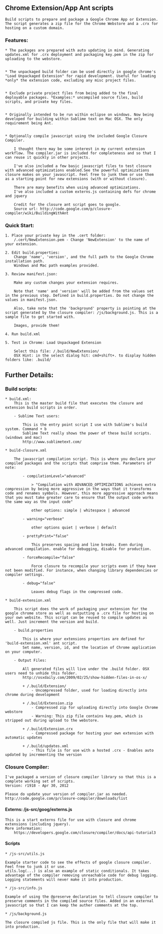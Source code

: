 ## Chrome Extension/App Ant scripts

    Build scripts to prepare and package a Google Chrome App or Extension.
    The script generates a zip file for the Chrome Webstore and a .crx for hosting on a custom domain.

### Features:
	* The packages are prepared with auto updating in mind. Generating updates.xml for .crx deployment and packaging key.pem in the zip for uploading to the webstore.


	* The unpackaged build folder can be used directly in google chrome's "Load Unpackaged Extension" for rapid development. Useful for loading *only* the extension code, excluding any misc project files.


	* Exclude private project files from being added to the final deployable packages. *Examples:* uncompiled source files, build scripts, and private key files.


	* Originally intended to be run within eclipse on windows. Now being developed for building within Sublime text on Mac OSX. The only requirement being Ant.


	* Optionally compile javascript using the included Google Closure Compiler.

        I thought there may be some interest in my current extension workflow. The compiler.jar is included for completeness and so that I can reuse it quickly in other projects.

        I've also included a few basic javascript files to test closure with advanced optimizations enabled.See the powerful optimizations closure makes on your javascript. Feel free to junk them or use them as a starting point for new extensions (with or without closure).

        There are many benefits when using advanced optimizations.
		I've also included a custom externs.js containing defs for chrome and jquery

        Credit for the closure ant script goes to google.
        Source url: http://code.google.com/p/closure-compiler/wiki/BuildingWithAnt


### Quick Start:
	1. Place your private key in the .cert folder:
		/.cert/NewExtension.pem - Change 'NewExtension' to the name of your extension.

	2. Edit build.properties:
		Change 'name', 'version', and the full path to the Google Chrome installation path.
		Windows and Mac path examples provided.

	3. Review manifest.json:

		Make any custom changes your extension requires.

		Note that 'name' and 'version' will be added from the values set in the previous step. Defined in build.properties. Do not change the values in manifest.json.
	
		Also, take note that the 'background' property is pointing at the script generated by the closure compiler: /js/background.js. This is a sample file to get started with.

		Images, provide them!

	4. Run build.xml

	5. Test in Chrome: Load Unpackaged Extension

		Select this file: /.build/NewExtension/
		OSX Hint: in the select dialog hit: cmd+shift+. to display hidden folders like: .build/


## Further Details:

### Build scripts:
	* build.xml:
		This is the master build file that executes the closure and extension build scripts in order.

	    - Sublime Text users:

		    This is the entry point script I use with Sublime's build system. Command + b
		    Sublime Text really shows the power of these build scripts. (windows and mac)
		    http://www.sublimetext.com/

	* build-closure.xml

		The javascript compilation script. This is where you declare your compiled packages and the scripts that comprise them. Parameters of note:

			- compilationLevel="advanced"

				> "Compilation with ADVANCED_OPTIMIZATIONS achieves extra compression by being more aggressive in the ways that it transforms code and renames symbols. However, this more aggressive approach means that you must take greater care to ensure that the output code works the same way as the input code"

				other options: simple | whitespace | advanced

			- warning="verbose"

				other options quiet | verbose | default

			- prettyPrint="false"

				This preserves spacing and line breaks. Even during advanced compilation. enable for debugging, disable for production.

			- forceRecompile="false"

				Force closure to recompile your scripts even if they have not been modified. For instance, when changing library dependencies or compiler settings.

	    	- debug="false"

	    		Leaves debug flags in the compressed code.

    * build-extension.xml

        This script does the work of packaging your extension for the google chrome store as well as outputting a .crx file for hosting on your own website. This script can be reused to compile updates as well. Just increment the version and build.

		- build.properties

            This is where your extensions properties are defined for 'build-extension.xml' ant script.
            Set name, version, id, and the location of Chrome application on your computer.

		- Output Files:

            All generated files will live under the .build folder. OSX users need to unhide this folder.
            http://osxdaily.com/2009/02/25/show-hidden-files-in-os-x/

			+ /.build/Extension/
				- Uncompressed folder, used for loading directly into chrome during development

			+ /.build/Extension.zip
				- Compressed zip for uploading directly into Google Chrome webstore
				- Warning: This zip file contains key.pem, which is stripped out during upload to the webstore.

			+ /.build/Extension.crx
				- Compressed package for hosting your own extension with automatic updates

			+ /.build/updates.xml
				- This file is for use with a hosted .crx - Enables auto updated by incrementing the version


### Closure Compiler:

	I've packaged a version of closure compiler library so that this is a complete working set of scripts.
	Version: r1918 - Apr 30, 2012

	Please do update your version of compiler.jar as needed.
	http://code.google.com/p/closure-compiler/downloads/list


#### Externs: /js-src/goog/externs.js

	This is a start externs file for use with closure and chrome extensions (including jquery).
	More information:
		https://developers.google.com/closure/compiler/docs/api-tutorial3

#### Scripts

    * /js-src/utils.js

	Example starter code to see the effects of google closure compiler. Feel free to junk it or use.
	utils.log(...) is also an example of static conditionals. It takes advantage of the compiler removing unreachable code for debug logging. Logging statements will never make it into production.

    * /js-src/info.js

	Example of using the @preserve declaration to tell closure compiler to preserve comments in the compiled source files. Added in an external javascript so that I can keep the auther comments at the top.

    * /js/background.js

	The closure compiled js file. This is the only file that will make it into production.


